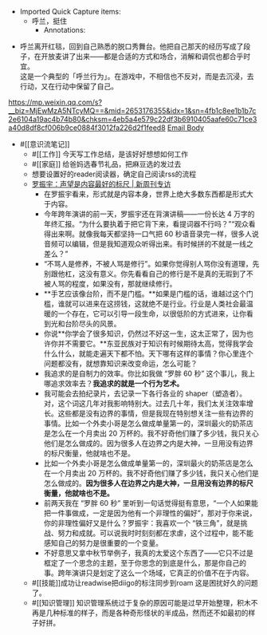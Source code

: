 - Imported Quick Capture items:
    - 呼兰，挺住
        - Annotations:

* 呼兰离开红毯，回到自己熟悉的脱口秀舞台。他把自己那天的经历写成了段子，在开放麦讲了出来——都是合适的方式和场合，消解和调侃也都合乎时宜。  
这是一个典型的「呼兰行为」。在游戏中，不相信也不反对，而是去沉浸，去行动，又在行动中保留了自己。



https://mp.weixin.qq.com/s?__biz=MjEwMzA5NTcyMQ==&mid=2653176355&idx=1&sn=4fb1c8ee1b1b7c2e6104a19ac4b74b80&chksm=4eb5a4e579c22df3b6910405aafe60c71ce3a40d8df8cf006b9ce0884f3012fa226d2f1feed8 [Email Body](https://files.todoist.com/nAv8FnsKTiB10ZFGgGUpI6ny4C5A31YFyIwIZ3V8ven3sVps3LSBvyanWwBqiK06/by/21878347/as/file.html)
- #[[意识流笔记]] 
    - #[[工作]] 今天写工作总结，是该好好想想如何工作
    - #[[家庭]] 给爸妈选春节礼品，把麻豆选的发过去
    - 想要设置好的reader阅读器，确定自己阅读rss的流程
    - [罗振宇：声望是内容最好的标尺 | 新周刊专访](https://mp.weixin.qq.com/s?__biz=MjM5NjAxOTU4MA==&mid=3009300157&idx=1&sn=ea17cda183a281bd15d3ae244a97c147&chksm=90454aaea732c3b806dd06a05e56b63b784d1fa0f3e1ad2ed1b42c1b82ca92b5d500970045a6#rd)
        - 在罗振宇看来，形式就是内容本身，世界上绝大多数东西都是形式大于内容。
        - 今年跨年演讲的前一天，罗振宇还在背演讲稿——一份长达 4 万字的年终汇报。“为什么要执着于把它背下来，看提词器不行吗？”“观众看得出来啊。就像我每天都坚持一口气把 60 秒语音录完一样，很多人说音频可以编辑，但是我知道观众听得出来。有时候拼的不就是一线之差么？”
        - “不骂人是修养，不被人骂是修行”。如果你觉得别人骂你没有道理，先别跟他杠，这没有意义。你先看看自己的修行是不是真的无瑕到了不被人骂的程度，如果没有，那就继续修行。
        - **手艺应该像台阶，而不是门槛。**如果是门槛的话，谁越过这个门槛，谁就可以进来在这捞钱，这就绝不是行业。行业是人类社会最温暖的一个存在，它可以引导一段生命，以很低阶的方式进来，让你看到光和台阶尽头的风景。
        - 你说**你学会了很多知识，仍然过不好这一生，这太正常了，因为也许你并不需要它。**东亚民族对于知识有时候期待太高，觉得我学会什么什么，就能走遍天下都不怕。天下哪有这样的事情？你心里连个问题都没有，就想靠知识来改变命运，怎么可能？
        - 我追求的是自制力的效率。你比如我做 “罗胖 60 秒” 这个事儿，我上哪追求效率去？**我追求的就是一个行为艺术。**
        - 我可能会去拍纪录片，去记录一下各行各业的 shaper（塑造者）。对，这个词这几年对我影响特别大。过去几十年，我们太关注效率增长。这些都是没有边界的事情，但是我现在特别想关注一些有边界的事情。比如一个外卖小哥是怎么做成单量第一的，深圳最火的奶茶店是怎么在一个月卖出 20 万杯的。我不好奇他们赚了多少钱，我只关心他们是怎么做成的。因为很多人在边界之内是大神，一旦用没有边界的标尺衡量，他就啥也不是。
        - 比如一个外卖小哥是怎么做成单量第一的，深圳最火的奶茶店是怎么在一个月卖出 20 万杯的。我不好奇他们赚了多少钱，我只关心他们是怎么做成的。**因为很多人在边界之内是大神，一旦用没有边界的标尺衡量，他就啥也不是。**
        - 前两天我在 “罗胖 60 秒” 里听到一句话觉得挺有意思，“一个人如果能把一件事做成，一定是因为他有一个非理性的偏好”，那对于你来说，你的非理性偏好又是什么？罗振宇：我喜欢一个 “铁三角”，就是挑战、努力和成就。可以说我时时刻刻都在求虐，这个过程中，能不能感知自己的努力是很重要的一个变量。
        - 不好意思又拿中秋节举例子，我真的太爱这个东西了——它只不过是框定了一个思念的主题，至于你思念的到底是什么，那是你自己的事。跨年演讲只是划定了这么一个场域，它真正的价值不在于内容。
    - #[[技能]]成功让readwise把diigo的标注同步到roam 这是困扰好久的问题了。
    - #[[知识管理]] 知识管理系统过于复杂的原因可能是过早开始整理，积木不再是几种标准的样子，而是各种奇形怪状的半成品，然而还不如最初的样子好拼。
